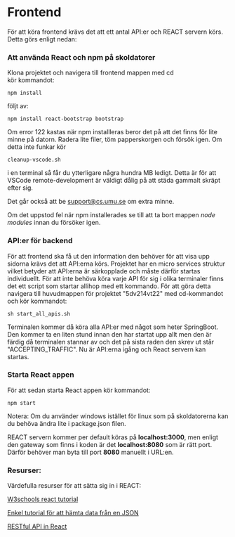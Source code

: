 # Frontend

För att köra frontend krävs det att ett antal API:er och REACT servern körs. Detta görs enligt nedan:

### Att använda React och npm på skoldatorer

Klona projektet och navigera till frontend mappen med cd <br>
kör kommandot: <br>
```
npm install 
```
följt av: <br>
```
npm install react-bootstrap bootstrap
```
Om error 122 kastas när npm installleras beror det på att det finns för lite minne på datorn. Radera lite filer, töm papperskorgen och försök igen. Om detta inte funkar kör <br>
```
cleanup-vscode.sh
```
i en terminal så får du ytterligare några hundra MB ledigt. Detta är för att VSCode remote-development är väldigt dålig på att städa gammalt skräpt efter sig.

Det går också att be support@cs.umu.se om extra minne. <br>

Om det uppstod fel när npm installerades se till att ta bort mappen <em>node modules</em> innan du försöker igen. <br>

### API:er för backend

För att frontend ska få ut den information den behöver för att visa upp sidorna krävs det att API:erna körs. Projektet har en micro services struktur vilket betyder att API:erna är särkopplade och måste därför startas individuellt. För att inte behöva köra varje API för sig i olika terminaler finns det ett script som startar allihop med ett kommando. För att göra detta navigera till huvudmappen för projektet "5dv214vt22" med cd-kommandot och kör kommandot: <br>

```
sh start_all_apis.sh
```
Terminalen kommer då köra alla API:er med något som heter SpringBoot. Den kommer ta en liten stund innan den har startat upp allt men den är färdig då terminalen stannar av och det på sista raden den skrev ut står "ACCEPTING_TRAFFIC". Nu är API:erna igång och React servern kan startas.

### Starta React appen

För att sedan starta React appen kör kommandot: <br>
```
npm start
```
Notera: Om du använder windows istället för linux som på skoldatorerna kan du behöva ändra lite i package.json filen.

REACT servern kommer per default köras på **localhost:3000**, men enligt den gateway som finns i koden är det **localhost:8080** som är rätt port. Därför behöver man byta till port **8080** manuellt i URL:en.

### Resurser:

Värdefulla resurser för att sätta sig in i REACT:

[W3schools react tutorial](https://www.w3schools.com/REACT/DEFAULT.ASP)

[Enkel tutorial för att hämta data från en JSON](https://pusher.com/tutorials/consume-restful-api-react/#prerequisites)

[RESTful API in React](https://rapidapi.com/blog/how-to-use-an-api-with-react/)
